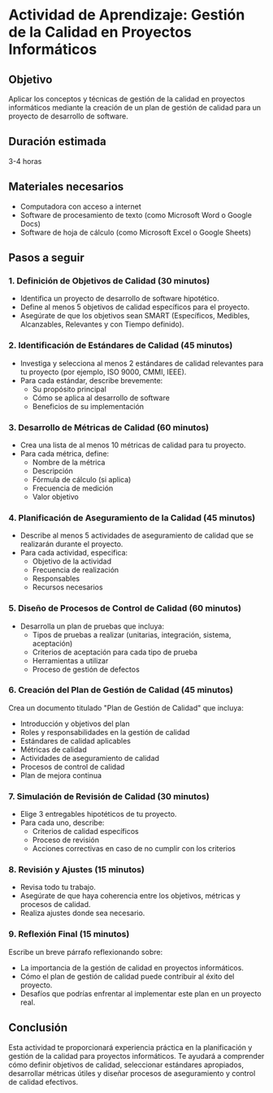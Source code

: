 # Actividad de Aprendizaje: Gestión de la Calidad en Proyectos Informáticos

## Objetivo
Aplicar los conceptos y técnicas de gestión de la calidad en proyectos informáticos mediante la creación de un plan de gestión de calidad para un proyecto de desarrollo de software.

## Duración estimada
3-4 horas

## Materiales necesarios
- Computadora con acceso a internet
- Software de procesamiento de texto (como Microsoft Word o Google Docs)
- Software de hoja de cálculo (como Microsoft Excel o Google Sheets)

## Pasos a seguir

### 1. Definición de Objetivos de Calidad (30 minutos)
- Identifica un proyecto de desarrollo de software hipotético.
- Define al menos 5 objetivos de calidad específicos para el proyecto.
- Asegúrate de que los objetivos sean SMART (Específicos, Medibles, Alcanzables, Relevantes y con Tiempo definido).

### 2. Identificación de Estándares de Calidad (45 minutos)
- Investiga y selecciona al menos 2 estándares de calidad relevantes para tu proyecto (por ejemplo, ISO 9000, CMMI, IEEE).
- Para cada estándar, describe brevemente:
  - Su propósito principal
  - Cómo se aplica al desarrollo de software
  - Beneficios de su implementación

### 3. Desarrollo de Métricas de Calidad (60 minutos)
- Crea una lista de al menos 10 métricas de calidad para tu proyecto.
- Para cada métrica, define:
  - Nombre de la métrica
  - Descripción
  - Fórmula de cálculo (si aplica)
  - Frecuencia de medición
  - Valor objetivo

### 4. Planificación de Aseguramiento de la Calidad (45 minutos)
- Describe al menos 5 actividades de aseguramiento de calidad que se realizarán durante el proyecto.
- Para cada actividad, especifica:
  - Objetivo de la actividad
  - Frecuencia de realización
  - Responsables
  - Recursos necesarios

### 5. Diseño de Procesos de Control de Calidad (60 minutos)
- Desarrolla un plan de pruebas que incluya:
  - Tipos de pruebas a realizar (unitarias, integración, sistema, aceptación)
  - Criterios de aceptación para cada tipo de prueba
  - Herramientas a utilizar
  - Proceso de gestión de defectos

### 6. Creación del Plan de Gestión de Calidad (45 minutos)
Crea un documento titulado "Plan de Gestión de Calidad" que incluya:
- Introducción y objetivos del plan
- Roles y responsabilidades en la gestión de calidad
- Estándares de calidad aplicables
- Métricas de calidad
- Actividades de aseguramiento de calidad
- Procesos de control de calidad
- Plan de mejora continua

### 7. Simulación de Revisión de Calidad (30 minutos)
- Elige 3 entregables hipotéticos de tu proyecto.
- Para cada uno, describe:
  - Criterios de calidad específicos
  - Proceso de revisión
  - Acciones correctivas en caso de no cumplir con los criterios

### 8. Revisión y Ajustes (15 minutos)
- Revisa todo tu trabajo.
- Asegúrate de que haya coherencia entre los objetivos, métricas y procesos de calidad.
- Realiza ajustes donde sea necesario.

### 9. Reflexión Final (15 minutos)
Escribe un breve párrafo reflexionando sobre:
- La importancia de la gestión de calidad en proyectos informáticos.
- Cómo el plan de gestión de calidad puede contribuir al éxito del proyecto.
- Desafíos que podrías enfrentar al implementar este plan en un proyecto real.

## Conclusión
Esta actividad te proporcionará experiencia práctica en la planificación y gestión de la calidad para proyectos informáticos. Te ayudará a comprender cómo definir objetivos de calidad, seleccionar estándares apropiados, desarrollar métricas útiles y diseñar procesos de aseguramiento y control de calidad efectivos.
